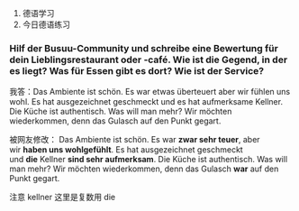 1. 德语学习
2. 今日德语练习

### Hilf der Busuu-Community und schreibe eine Bewertung für dein Lieblingsrestaurant oder -café. Wie ist die Gegend, in der es liegt? Was für Essen gibt es dort? Wie ist der Service?

我答：Das Ambiente ist schön. Es war etwas überteuert aber wir fühlen uns wohl. Es hat ausgezeichnet geschmeckt und es hat aufmerksame Kellner. Die Küche ist authentisch. Was will man mehr? Wir möchten wiederkommen, denn das Gulasch auf den Punkt gegart.

被网友修改：
Das Ambiente ist schön. Es war **zwar sehr teuer**, aber wir **haben uns wohlgefühlt**. Es hat ausgezeichnet geschmeckt und **die** Kellner **sind sehr aufmerksam**. Die Küche ist authentisch. Was will man mehr? Wir möchten wiederkommen, denn das Gulasch **war** auf den Punkt gegart.

注意 kellner 这里是复数用 die
